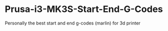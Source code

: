 # Prusa-i3-MK3S-Start-End-G-Codes
Personally the best start and end g-codes (marlin) for 3d printer
